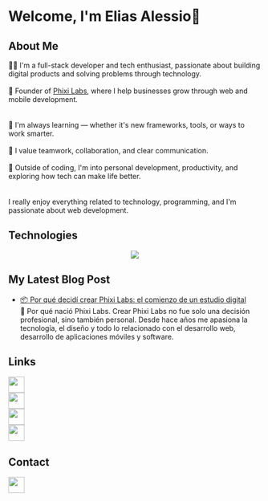 # Welcome, I'm Elias Alessio👋

## About Me
👨‍💻 I'm a full-stack developer and tech enthusiast, passionate about building digital products and solving problems through technology.  
</br>
🚀 Founder of [Phixi Labs](https://phixilabs.com), where I help businesses grow through web and mobile development.  
</br></br>
🌱 I'm always learning — whether it's new frameworks, tools, or ways to work smarter.  
</br>
🤝 I value teamwork, collaboration, and clear communication.  
</br>
🧠 Outside of coding, I'm into personal development, productivity, and exploring how tech can make life better.  
</br></br>
I really enjoy  everything related to technology, programming, and I'm passionate about web development.  

## Technologies
<div align="center">
  <img src="https://skillicons.dev/icons?i=html,css,php,js,git,github,nodejs,python,mysql,sqlite,docker,flutter,dart,androidstudio,apple,wordpress,laravel,firebase,aws,gcp,cloudflare,vscode,sublime,linux,ubuntu,windows,powershell,bash,illustrator,photoshop" />
</div>

## My Latest Blog Post
<!-- POSTS:START -->
- [📦 Por qué decidí crear Phixi Labs: el comienzo de un estudio digital](https://phixilabs.com/ar/blog/por-que-decidi-crear-phixi-labs-el-comienzo-de-un-estudio-digital/)  
  🚀 Por qué nació Phixi Labs. Crear Phixi Labs no fue solo una decisión profesional, sino también personal. Desde hace años me apasiona la tecnología, el diseño y todo lo relacionado con el desarrollo web, desarrollo de aplicaciones móviles y software.
<!-- POSTS:END -->

## Links
[<img src="https://portal.phixilabs.com/archivos/GitHub/icon-web.svg" height="32" />](https://phixilabs.com/)  
[<img src="https://portal.phixilabs.com/archivos/GitHub/icon-x.svg" height="32" />](https://www.instagram.com/phixilabs)  
[<img src="https://portal.phixilabs.com/archivos/GitHub/icon-in.svg" height="32" />](https://www.linkedin.com/company/phixi-labs/)  
[<img src="https://portal.phixilabs.com/archivos/GitHub/icon-ig.svg" height="32" />](https://x.com/phixilabs)

## Contact
[<img src="https://portal.phixilabs.com/archivos/GitHub/icon-mail.svg" height="32" />](mailto:phixi.labs@gmail.com)
